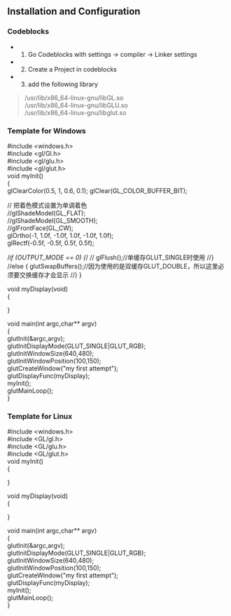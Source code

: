 ## Installation and Configuration  
### Codeblocks  
* 1. Go Codeblocks with settings -> compiler -> Linker settings
* 2. Create a Project in codeblocks
* 3. add the following library  
> /usr/lib/x86_64-linux-gnu/libGL.so  
> /usr/lib/x86_64-linux-gnu/libGLU.so  
> /usr/lib/x86_64-linux-gnu/libglut.so  

### Template for Windows
\#include <windows.h>  
\#include <gl/Gl.h>  
\#include <gl/glu.h>  
\#include <gl/glut.h>  
void myInit()  
{  
  glClearColor(0.5, 1, 0.6, 0.1);
  glClear(GL_COLOR_BUFFER_BIT);  

  // 把着色模式设置为单调着色  
  //glShadeModel(GL_FLAT);   
  //glShadeModel(GL_SMOOTH);   
  //glFrontFace(GL_CW);  
  glOrtho(-1, 1.0f, -1.0f, 1.0f, -1.0f, 1.0f);  
  glRectf(-0.5f, -0.5f, 0.5f, 0.5f);  

  /*if (OUTPUT_MODE == 0) {*/
  //	glFlush();//单缓存GLUT_SINGLE时使用
  //}
  //else {
	glutSwapBuffers();//因为使用的是双缓存GLUT_DOUBLE，所以这里必须要交换缓存才会显示
  //}
}  

void myDisplay(void)  
{  
  
}  
  
void main(int argc,char** argv)  
{  
	glutInit(&argc,argv);  
	glutInitDisplayMode(GLUT_SINGLE|GLUT_RGB);  
	glutInitWindowSize(640,480);  
	glutInitWindowPosition(100,150);  
	glutCreateWindow("my first attempt");  
	glutDisplayFunc(myDisplay);  
	myInit();  
	glutMainLoop();  
}  
  
### Template for Linux  
\#include <windows.h>  
\#include <GL/gl.h>  
\#include <GL/glu.h>  
\#include <GL/glut.h>  
void myInit()  
{  
  
}  
  
void myDisplay(void)  
{  
  
}  
  
void main(int argc,char** argv)  
{  
        glutInit(&argc,argv);  
        glutInitDisplayMode(GLUT_SINGLE|GLUT_RGB);  
        glutInitWindowSize(640,480);  
        glutInitWindowPosition(100,150);  
        glutCreateWindow("my first attempt");  
        glutDisplayFunc(myDisplay);  
        myInit();  
        glutMainLoop();  
}  

